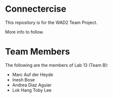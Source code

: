 # Connectercise
This repository is for the WAD2 Team Project.

More info to follow.

# Team Members
The following are the members of Lab 13 (Team B):
* Marc Auf der Heyde
* Inesh Bose
* Andrea Diaz Aguiar
* Lok Hang Toby Lee